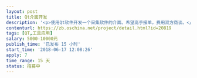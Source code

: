 ```yaml
---                
layout: post       
title: Qt介面开发           
description: '<p>使用Qt软件开发一个采集软件的介面。希望高手接单。费用双方商谈。</p>'     
contenturl: https://zb.oschina.net/project/detail.html?id=20819      
tags: [QT,工具应用]            
salary: 5000-10000元          
publish_time: '已发布 15 小时'         
start_time: '2018-06-17 12:08:26'           
apply: 7                   
time_range: 15 天              
status: 招募中                  
---                 
```


